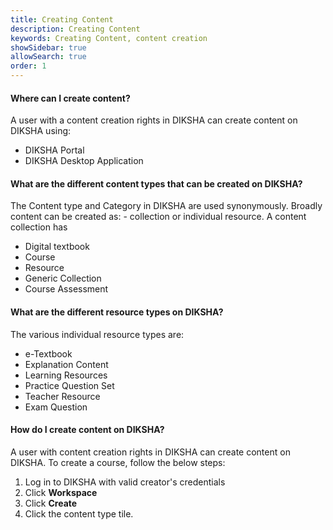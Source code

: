 ```yaml
---
title: Creating Content
description: Creating Content
keywords: Creating Content, content creation
showSidebar: true
allowSearch: true
order: 1
---
```


#### Where can I create content?

A user with a content creation rights in DIKSHA can create content on DIKSHA using:

  - DIKSHA Portal
  - DIKSHA Desktop Application
  

#### What are the different content types that can be created on DIKSHA?

The Content type and Category in DIKSHA are used synonymously. Broadly content can be created as:  - collection or individual resource. A content collection has 

  - Digital textbook
  - Course
  - Resource
  - Generic Collection
  - Course Assessment


#### What are the different resource types on DIKSHA?

The various individual resource types are: 
  
  - e-Textbook
  - Explanation Content  
  - Learning Resources
  - Practice Question Set  
  - Teacher Resource  
  - Exam Question


#### How do I create content on DIKSHA?

A user with content creation rights in DIKSHA can create content on DIKSHA.
To create a course, follow the below steps:  

1. Log in to DIKSHA with valid creator's credentials
2. Click **Workspace**  
3. Click **Create**  
4. Click the content type tile.  